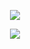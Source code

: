 <p align="center">
<img src="https://streak-stats.demolab.com/?user=vanling&theme=flat&x=4"/>
</p>
<p align="center">
<img src="https://github-profile-trophy.vercel.app/?username=vanling&theme=flat&column=4&margin-w=18&margin-h=18"/>
</p>
